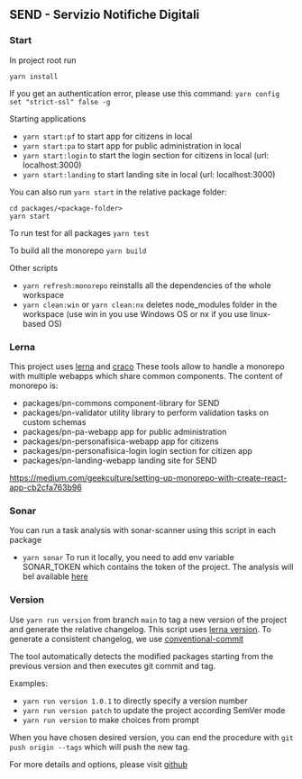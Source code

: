 ﻿## SEND - Servizio Notifiche Digitali

### Start

In project root run

`yarn install`

If you get an authentication error, please use this command:
`yarn config set "strict-ssl" false -g`

Starting applications

- `yarn start:pf` to start app for citizens in local
- `yarn start:pa` to start app for public administration in local
- `yarn start:login` to start the login section for citizens in local (url: localhost:3000)
- `yarn start:landing` to start landing site in local (url: localhost:3000)

You can also run `yarn start` in the relative package folder:

```
cd packages/<package-folder>
yarn start
```

To run test for all packages
`yarn test`

To build all the monorepo
`yarn build`

Other scripts

- `yarn refresh:monorepo` reinstalls all the dependencies of the whole workspace
- `yarn clean:win` or `yarn clean:nx` deletes node_modules folder in the workspace (use win in you use Windows OS or nx if you use linux-based OS)

### Lerna

This project uses [lerna](https://github.com/lerna/lerna) and [craco](https://github.com/gsoft-inc/craco)
These tools allow to handle a monorepo with multiple webapps which share common components.
The content of monorepo is:

- packages/pn-commons component-library for SEND
- packages/pn-validator utility library to perform validation tasks on custom schemas
- packages/pn-pa-webapp app for public administration
- packages/pn-personafisica-webapp app for citizens
- packages/pn-personafisica-login login section for citizen app
- packages/pn-landing-webapp landing site for SEND

https://medium.com/geekculture/setting-up-monorepo-with-create-react-app-cb2cfa763b96


### Sonar
You can run a task analysis with sonar-scanner using this script in each package
- `yarn sonar`
To run it locally, you need to add env variable SONAR_TOKEN which contains the token of the project.
The analysis will bel available [here](https://sonarcloud.io/project/overview?id=pagopa_pn-frontend)


### Version

Use `yarn run version` from branch `main` to tag a new version of the project and generate the relative changelog. This script uses [lerna version](https://github.com/lerna/lerna/blob/main/commands/version/README.md). To generate a consistent changelog, we use [conventional-commit](https://www.conventionalcommits.org/en/v1.0.0/)

The tool automatically detects the modified packages starting from the previous version and then executes git commit and tag.

Examples:
- `yarn run version 1.0.1` to directly specify a version number
- `yarn run version patch` to update the project according SemVer mode
- `yarn run version` to make choices from prompt

When you have chosen desired version, you can end the procedure with `git push origin --tags` which will push the new tag.

For more details and options, please visit [github](https://github.com/lerna/lerna/tree/main/commands/version)
